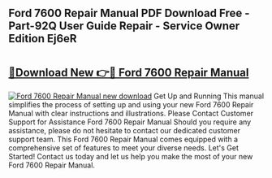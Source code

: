 ## Ford 7600 Repair Manual PDF Download Free - Part-92Q User Guide Repair - Service Owner Edition Ej6eR

# <h2><a href="http://bc72555.oget.top/?id=Ford+7600+Repair+Manual">🔗Download New 👉🔴 Ford 7600 Repair Manual</a></h2>

[![Ford 7600 Repair Manual new download](https://i.imgur.com/5g1atiW.png)](http://bc72555.oget.top/?id=Ford+7600+Repair+Manual)
Get Up and Running This manual simplifies the process of setting up and using your new Ford 7600 Repair Manual with clear instructions and illustrations. Please Contact Customer Support for Assistance Ford 7600 Repair Manual Should you require any assistance, please do not hesitate to contact our dedicated customer support team. This Ford 7600 Repair Manual comes equipped with a comprehensive set of features to meet your diverse needs. Let's Get Started! Contact us today and let us help you make the most of your new Ford 7600 Repair Manual.
